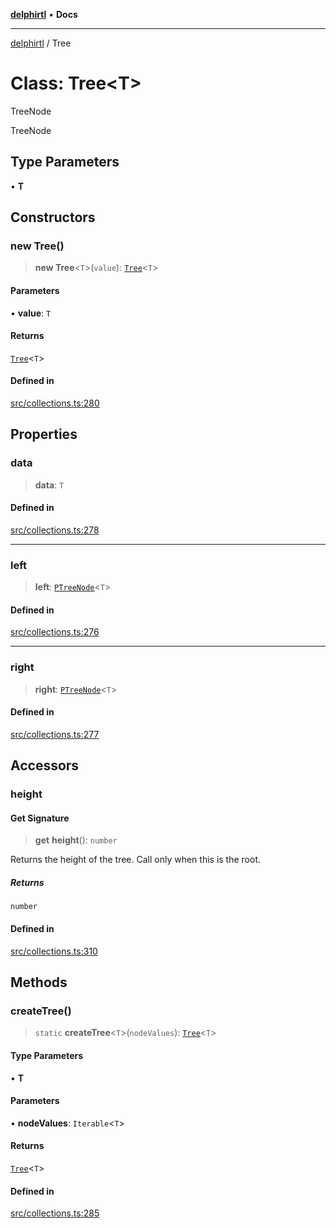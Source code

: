 [**delphirtl**](../README.md) • **Docs**

***

[delphirtl](../globals.md) / Tree

# Class: Tree\<T\>

TreeNode

 TreeNode

## Type Parameters

• **T**

## Constructors

### new Tree()

> **new Tree**\<`T`\>(`value`): [`Tree`](Tree.md)\<`T`\>

#### Parameters

• **value**: `T`

#### Returns

[`Tree`](Tree.md)\<`T`\>

#### Defined in

[src/collections.ts:280](https://github.com/chuacw/delphirtl/blob/d71b924f22790501bc0f05faa45f3a3158bae305/src/collections.ts#L280)

## Properties

### data

> **data**: `T`

#### Defined in

[src/collections.ts:278](https://github.com/chuacw/delphirtl/blob/d71b924f22790501bc0f05faa45f3a3158bae305/src/collections.ts#L278)

***

### left

> **left**: [`PTreeNode`](../type-aliases/PTreeNode.md)\<`T`\>

#### Defined in

[src/collections.ts:276](https://github.com/chuacw/delphirtl/blob/d71b924f22790501bc0f05faa45f3a3158bae305/src/collections.ts#L276)

***

### right

> **right**: [`PTreeNode`](../type-aliases/PTreeNode.md)\<`T`\>

#### Defined in

[src/collections.ts:277](https://github.com/chuacw/delphirtl/blob/d71b924f22790501bc0f05faa45f3a3158bae305/src/collections.ts#L277)

## Accessors

### height

#### Get Signature

> **get** **height**(): `number`

Returns the height of the tree. Call only when this is the root.

##### Returns

`number`

#### Defined in

[src/collections.ts:310](https://github.com/chuacw/delphirtl/blob/d71b924f22790501bc0f05faa45f3a3158bae305/src/collections.ts#L310)

## Methods

### createTree()

> `static` **createTree**\<`T`\>(`nodeValues`): [`Tree`](Tree.md)\<`T`\>

#### Type Parameters

• **T**

#### Parameters

• **nodeValues**: `Iterable`\<`T`\>

#### Returns

[`Tree`](Tree.md)\<`T`\>

#### Defined in

[src/collections.ts:285](https://github.com/chuacw/delphirtl/blob/d71b924f22790501bc0f05faa45f3a3158bae305/src/collections.ts#L285)
